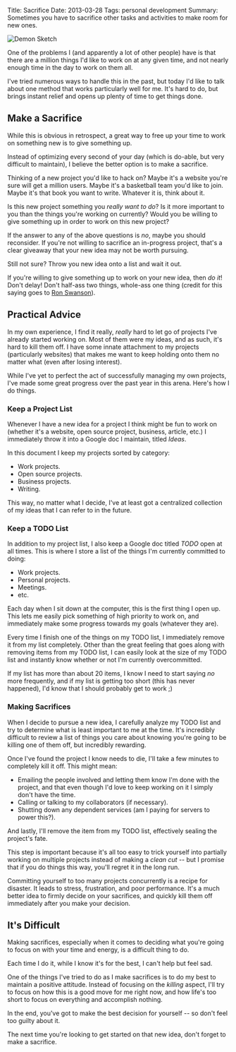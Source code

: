 Title: Sacrifice
Date: 2013-03-28
Tags: personal development
Summary:
    Sometimes you have to sacrifice other tasks and activities to make room for
    new ones.


![Demon Sketch][]


One of the problems I (and apparently a lot of other people) have is that there
are a million things I'd like to work on at any given time, and not nearly
enough time in the day to work on them all.

I've tried numerous ways to handle this in the past, but today I'd like to talk
about one method that works particularly well for me.  It's hard to do, but
brings instant relief and opens up plenty of time to get things done.


## Make a Sacrifice

While this is obvious in retrospect, a great way to free up your time to work
on something new is to give something up.

Instead of optimizing every second of your day (which is do-able, but very
difficult to maintain), I believe the better option is to make a sacrifice.

Thinking of a new project you'd like to hack on?  Maybe it's a website you're
sure will get a million users.  Maybe it's a basketball team you'd like to
join.  Maybe it's that book you want to write.  Whatever it is, think about it.

Is this new project something you *really want to do*?  Is it more important to
you than the things you're working on currently?  Would you be willing to give
something up in order to work on this new project?

If the answer to any of the above questions is *no*, maybe you should
reconsider.  If you're not willing to sacrifice an in-progress project, that's
a clear giveaway that your new idea may not be worth pursuing.

Still not sure?  Throw you new idea onto a list and wait it out.

If you're willing to give something up to work on your new idea, then *do it*!
Don't delay!  Don't half-ass two things, whole-ass one thing (credit for this
saying goes to [Ron Swanson][]).


## Practical Advice

In my own experience, I find it really, *really* hard to let go of projects
I've already started working on.  Most of them were my ideas, and as such, it's
hard to kill them off.  I have some innate attachment to my projects
(particularly websites) that makes me want to keep holding onto them no matter
what (even after losing interest).

While I've yet to perfect the act of successfully managing my own projects,
I've made some great progress over the past year in this arena.  Here's how I
do things.


### Keep a Project List

Whenever I have a new idea for a project I think might be fun to work on
(whether it's a website, open source project, business, article, etc.) I
immediately throw it into a Google doc I maintain, titled *Ideas*.

In this document I keep my projects sorted by category:

-   Work projects.
-   Open source projects.
-   Business projects.
-   Writing.

This way, no matter what I decide, I've at least got a centralized collection
of my ideas that I can refer to in the future.


### Keep a TODO List

In addition to my project list, I also keep a Google doc titled *TODO* open at
all times.  This is where I store a list of the things I'm currently committed
to doing:

-   Work projects.
-   Personal projects.
-   Meetings.
-   etc.

Each day when I sit down at the computer, this is the first thing I open up.
This lets me easily pick something of high priority to work on, and immediately
make some progress towards my goals (whatever they are).

Every time I finish one of the things on my TODO list, I immediately remove it
from my list completely.  Other than the great feeling that goes along with
removing items from my TODO list, I can easily look at the size of my TODO list
and instantly know whether or not I'm currently overcommitted.

If my list has more than about 20 items, I know I need to start saying *no*
more frequently, and if my list is getting too short (this has never happened),
I'd know that I should probably get to work ;)


### Making Sacrifices

When I decide to pursue a new idea, I carefully analyze my TODO list and try to
determine what is least important to me at the time.  It's incredibly difficult
to review a list of things you care about knowing you're going to be killing
one of them off, but incredibly rewarding.

Once I've found the project I know needs to die, I'll take a few minutes to
completely kill it off.  This might mean:

-   Emailing the people involved and letting them know I'm done with the
    project, and that even though I'd love to keep working on it I simply don't
    have the time.
-   Calling or talking to my collaborators (if necessary).
-   Shutting down any dependent services (am I paying for servers to power
    this?).

And lastly, I'll remove the item from my TODO list, effectively sealing the
project's fate.

This step is important because it's all too easy to trick yourself into
partially working on multiple projects instead of making a *clean cut* -- but I
promise that if you do things this way, you'll regret it in the long run.

Committing yourself to too many projects concurrently is a recipe for disaster.
It leads to stress, frustration, and poor performance.  It's a much better idea
to firmly decide on your sacrifices, and quickly kill them off immediately
after you make your decision.


## It's Difficult

Making sacrifices, especially when it comes to deciding what you're going to
focus on with your time and energy, is a difficult thing to do.

Each time I do it, while I know it's for the best, I can't help but feel sad.

One of the things I've tried to do as I make sacrifices is to do my best to
maintain a positive attitude.  Instead of focusing on the *killing* aspect,
I'll try to focus on how this is a good move for me right now, and how life's
too short to focus on everything and accomplish nothing.

In the end, you've got to make the best decision for yourself -- so don't feel
too guilty about it.

The next time you're looking to get started on that new idea, don't forget to
make a sacrifice.


  [Demon Sketch]: {filename}/images/2013/demon-sketch.png "Demon Sketch"
  [Ron Swanson]: http://en.wikipedia.org/wiki/Ron_Swanson "Ron Swanson on Wikipedia"
